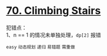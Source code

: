 # [70. Climbing Stairs](https://leetcode.com/problems/climbing-stairs/)

犯错点：  
1、n == 1 的情况未单独处理，`dp[2]` 报错

`easy` `动态规划` `递归` `易错题` `需重做`